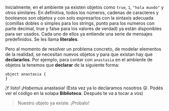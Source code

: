 Inicialmente, en el ambiente ya existen objetos como `true`, `1`, `"hola mundo"` y otros similares. En definitiva, todos los números, cadenas de caracteres y booleanos son objetos y con solo expresarlos con la sintaxis adecuada (comillas dobles o simples para los strings, punto para los numeros con parte decimal, true y false para los valores de verdad) ya están disponibles para ser usados. Cada uno de ellos ya entiende una serie de mensajes predefinidos. Se les llama **literales**. 

Pero al momento de resolver un problema concreto, de modelar elementos de la realidad, se necesitan nuevos objetos y para que existan hay que **declararlos**. Por ejemplo, para contar con `anastasia` en el ambiente de objetos la tenemos que **declarar** de la siguiente forma: 

```wollok
object anastasia {
}
```

¡Y listo! ¡_Habemus_ anastasia! 
(Esta vez ya lo declaramos nosotros :stuck_out_tongue_winking_eye:. Podés ver el código en la solapa **Biblioteca**. Después te va a tocar a vos)

> Nuestro objeto ya existe.
> ¡Probalo!
